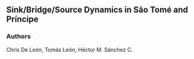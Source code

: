 ## Sink/Bridge/Source Dynamics in São Tomé and Príncipe




### Authors

Chris De León, Tomás León, Héctor M. Sánchez C.
